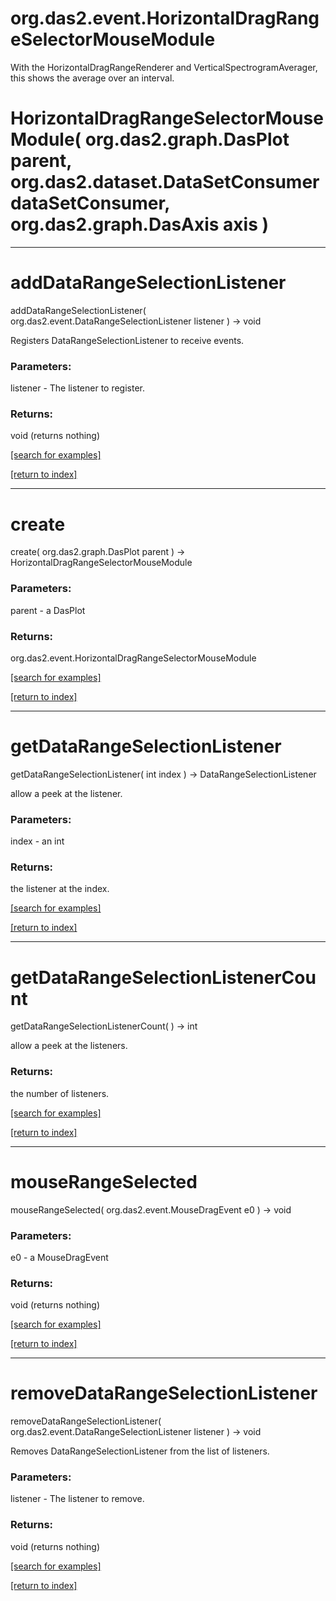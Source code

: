 # org.das2.event.HorizontalDragRangeSelectorMouseModule

With the HorizontalDragRangeRenderer and VerticalSpectrogramAverager,
 this shows the average over an interval.

# HorizontalDragRangeSelectorMouseModule( org.das2.graph.DasPlot parent, org.das2.dataset.DataSetConsumer dataSetConsumer, org.das2.graph.DasAxis axis )


***
<a name="addDataRangeSelectionListener"></a>
# addDataRangeSelectionListener
addDataRangeSelectionListener( org.das2.event.DataRangeSelectionListener listener ) &rarr; void

Registers DataRangeSelectionListener to receive events.

### Parameters:
listener - The listener to register.

### Returns:
void (returns nothing)


<a href="https://github.com/autoplot/dev/search?q=addDataRangeSelectionListener&unscoped_q=addDataRangeSelectionListener">[search for examples]</a>

<a href="https://github.com/autoplot/documentation/blob/master/javadoc/index-all.md">[return to index]</a>

***
<a name="create"></a>
# create
create( org.das2.graph.DasPlot parent ) &rarr; HorizontalDragRangeSelectorMouseModule



### Parameters:
parent - a DasPlot

### Returns:
org.das2.event.HorizontalDragRangeSelectorMouseModule


<a href="https://github.com/autoplot/dev/search?q=create&unscoped_q=create">[search for examples]</a>

<a href="https://github.com/autoplot/documentation/blob/master/javadoc/index-all.md">[return to index]</a>

***
<a name="getDataRangeSelectionListener"></a>
# getDataRangeSelectionListener
getDataRangeSelectionListener( int index ) &rarr; DataRangeSelectionListener

allow a peek at the listener.

### Parameters:
index - an int

### Returns:
the listener at the index.

<a href="https://github.com/autoplot/dev/search?q=getDataRangeSelectionListener&unscoped_q=getDataRangeSelectionListener">[search for examples]</a>

<a href="https://github.com/autoplot/documentation/blob/master/javadoc/index-all.md">[return to index]</a>

***
<a name="getDataRangeSelectionListenerCount"></a>
# getDataRangeSelectionListenerCount
getDataRangeSelectionListenerCount(  ) &rarr; int

allow a peek at the listeners.

### Returns:
the number of listeners.

<a href="https://github.com/autoplot/dev/search?q=getDataRangeSelectionListenerCount&unscoped_q=getDataRangeSelectionListenerCount">[search for examples]</a>

<a href="https://github.com/autoplot/documentation/blob/master/javadoc/index-all.md">[return to index]</a>

***
<a name="mouseRangeSelected"></a>
# mouseRangeSelected
mouseRangeSelected( org.das2.event.MouseDragEvent e0 ) &rarr; void



### Parameters:
e0 - a MouseDragEvent

### Returns:
void (returns nothing)


<a href="https://github.com/autoplot/dev/search?q=mouseRangeSelected&unscoped_q=mouseRangeSelected">[search for examples]</a>

<a href="https://github.com/autoplot/documentation/blob/master/javadoc/index-all.md">[return to index]</a>

***
<a name="removeDataRangeSelectionListener"></a>
# removeDataRangeSelectionListener
removeDataRangeSelectionListener( org.das2.event.DataRangeSelectionListener listener ) &rarr; void

Removes DataRangeSelectionListener from the list of listeners.

### Parameters:
listener - The listener to remove.

### Returns:
void (returns nothing)


<a href="https://github.com/autoplot/dev/search?q=removeDataRangeSelectionListener&unscoped_q=removeDataRangeSelectionListener">[search for examples]</a>

<a href="https://github.com/autoplot/documentation/blob/master/javadoc/index-all.md">[return to index]</a>

